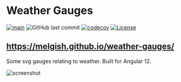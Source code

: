# Weather Gauges
[![main](https://github.com/melgish/weather-gauges/actions/workflows/nodejs.yml/badge.svg)](https://github.com/melgish/weather-gauges/actions/workflows/nodejs.yml)
![GitHub last commit](https://img.shields.io/github/last-commit/melgish/weather-gauges)
[![codecov](https://codecov.io/gh/melgish/weather-gauges/branch/main/graph/badge.svg?token=9NK6RD8NV7)](https://codecov.io/gh/melgish/weather-gauges)
[![License](https://img.shields.io/badge/license-MIT-blue.svg)](https://opensource.org/licenses/MIT)
## https://melgish.github.io/weather-gauges/

Some svg gauges relating to weather.  Built for Angular 12.

![screenshot](https://user-images.githubusercontent.com/12336197/38342888-030520e8-384f-11e8-9501-1d85617a8ed3.png)




